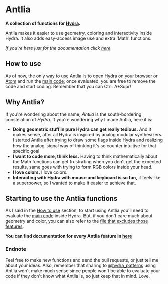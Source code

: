 # Antlia
**A collection of functions for [Hydra](https://github.com/ojack/hydra/).**

Antlia makes it easier to use geometry, coloring and interactivity inside Hydra. It also adds easy-access image use and extra 'Math' functions.

*If you're here just for the documentation click [here](https://github.com/ritchse/hydra-antlia/blob/master/funcs.md).*

## How to use

As of now, the only way to use Antlia is to open Hydra on [your browser](https://hydra-editor.glitch.me/) or [Atom](https://github.com/ojack/atom-hydra) and run the [main code](https://github.com/ritchse/hydra-antlia/blob/master/antlia.js); once evaluated, you are free to remove the code and start coding.
Remember that you can Ctrl+A+Supr!

## Why Antlia?
If you're wondering about the name, *Antlia* is the south-bordering constelation of *Hydra*. If you're wondering why I made Antlia, here it is:

* **Doing geometric stuff in pure Hydra can get really tedious.** And it makes sense, after all Hydra is inspired by analog modular synthesizers. I started Antlia after trying to draw some flags inside Hydra and realizing how the analog-signal way of thinking it's so counter intuitive for that specific goal.
* **I want to code more, think less.** Having to think mathematically about the Math functions can get frustrating when you don't get the expected results, same goes with trying to form RGB colors inside your head.
* **I love colors.** I love colors.
* **Interacting with Hydra with mouse and keyboard is so fun,** it feels like a superpower, so I wanted to make it easier to achieve that.

## Starting to use the Antlia functions

As I said in the [How to use](#How-to-use) section, to start using Antlia you'll need to evaluate the [main code](https://github.com/ritchse/hydra-antlia/blob/master/antlia.js) inside Hydra. But, if you don't care much about geometry and color, you can also refer to the [file that excludes those features](https://github.com/ritchse/hydra-antlia/blob/master/math-interactive-img.js).

**You can find documentation for every Antlia feature in [here](https://github.com/ritchse/hydra-antlia/blob/master/funcs.md)**

### Endnote
Feel free to make new functions and send the pull requests, or just tell me about your ideas. Also, remember that sharing to [@hydra_patterns](https://twitter.com/hydra_patterns) using Antlia won't make much sense since people won't be able to evaluate your code if they don't know what Antlia is, so just keep that in mind. Love.
